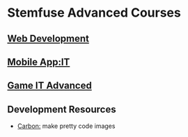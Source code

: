 # Stemfuse Advanced Courses

## [Web Development](./webdesign)
## [Mobile App:IT](./mobile)
## [Game IT Advanced]()

## Development Resources
* [Carbon:](https://carbon.now.sh) make pretty code images
